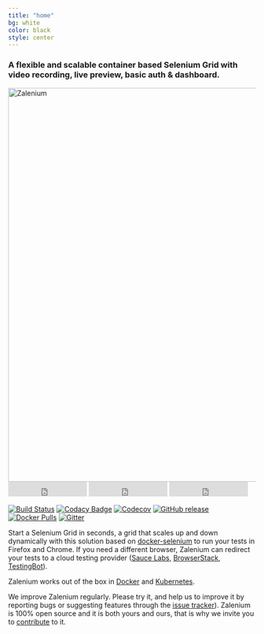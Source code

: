 ```yaml
---
title: "home"
bg: white
color: black
style: center
---
```

### **A flexible and scalable container based Selenium Grid with video recording, live preview, basic auth & dashboard.**

<img alt="Zalenium" src="./img/logo_zalenium_wide.png" width="800">
<iframe src="https://ghbtns.com/github-btn.html?user=zalando&repo=zalenium&type=star&count=true&size=large" frameborder="0" scrolling="0" width="160px" height="30px"></iframe>
<iframe src="https://ghbtns.com/github-btn.html?user=zalando&repo=zalenium&type=fork&count=true&size=large" frameborder="0" scrolling="0" width="160px" height="30px"></iframe>
<iframe src="https://ghbtns.com/github-btn.html?user=zalando&repo=zalenium&type=watch&count=true&size=large&v=2" frameborder="0" scrolling="0" width="160px" height="30px"></iframe>

[![Build Status](https://travis-ci.org/zalando/zalenium.svg?branch=master)](https://travis-ci.org/zalando/zalenium)
[![Codacy Badge](https://api.codacy.com/project/badge/Grade/c719a14f5537488b8fb95d70e27acd5f)](https://www.codacy.com/app/diemol_zalenium/zalenium?utm_source=github.com&amp;utm_medium=referral&amp;utm_content=zalando/zalenium&amp;utm_campaign=Badge_Grade)
[![Codecov](https://codecov.io/gh/zalando/zalenium/branch/master/graph/badge.svg)](https://codecov.io/gh/zalando/zalenium)
[![GitHub release](https://img.shields.io/github/release/zalando/zalenium.svg)]()
[![Docker Pulls](https://img.shields.io/docker/pulls/dosel/zalenium.svg)](https://hub.docker.com/r/dosel/zalenium/tags/)
[![Gitter](https://badges.gitter.im/zalando/zalenium.svg)](https://gitter.im/zalando/zalenium?utm_source=badge&utm_medium=badge&utm_campaign=pr-badge)

Start a Selenium Grid in seconds, a grid that scales up and down dynamically with this solution based on [docker-selenium](https://github.com/elgalu/docker-selenium)
to run your tests in Firefox and Chrome. If you need a different browser, Zalenium can redirect your tests to a cloud
testing provider (<a target="_blank" href="https://saucelabs.com/"><u>Sauce Labs</u></a>, 
<a target="_blank" href="https://www.browserstack.com/"><u>BrowserStack</u></a>, 
<a target="_blank" href="https://testingbot.com/"><u>TestingBot</u></a>). 

Zalenium works out of the box in [Docker](#docker) and [Kubernetes](#kubernetes).

We improve Zalenium regularly. Please try it, and help us to improve it by reporting bugs or suggesting features through
the <a target="_blank" href="https://github.com/zalando/zalenium/issues"><u>issue tracker</u></a>). Zalenium is 100%
open source and it is both yours and ours, that is why we invite you to <a href="#contribute"><u>contribute</u></a> to it.
